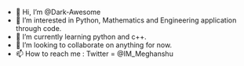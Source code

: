 - 👋 Hi, I’m @Dark-Awesome
- 👀 I’m interested in Python, Mathematics and Engineering application through code.
- 🌱 I’m currently learning python and c++.
- 💞️ I’m looking to collaborate on anything for now.
- 📫 How to reach me : Twitter = @IM_Meghanshu

<!---
Dark-Awesome/Dark-Awesome is a ✨ special ✨ repository because its `README.md` (this file) appears on your GitHub profile.
You can click the Preview link to take a look at your changes.
--->
